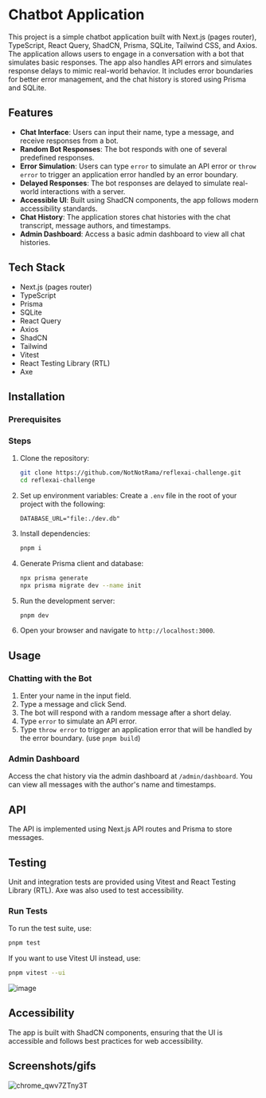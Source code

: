 # Chatbot Application

This project is a simple chatbot application built with Next.js (pages router), TypeScript, React Query, ShadCN, Prisma, SQLite, Tailwind CSS, and Axios. The application allows users to engage in a conversation with a bot that simulates basic responses. The app also handles API errors and simulates response delays to mimic real-world behavior. It includes error boundaries for better error management, and the chat history is stored using Prisma and SQLite.

## Features

- **Chat Interface**: Users can input their name, type a message, and receive responses from a bot.
- **Random Bot Responses**: The bot responds with one of several predefined responses.
- **Error Simulation**: Users can type `error` to simulate an API error or `throw error` to trigger an application error handled by an error boundary.
- **Delayed Responses**: The bot responses are delayed to simulate real-world interactions with a server.
- **Accessible UI**: Built using ShadCN components, the app follows modern accessibility standards.
- **Chat History**: The application stores chat histories with the chat transcript, message authors, and timestamps.
- **Admin Dashboard**: Access a basic admin dashboard to view all chat histories.

## Tech Stack

- Next.js (pages router)
- TypeScript
- Prisma
- SQLite
- React Query
- Axios
- ShadCN
- Tailwind
- Vitest
- React Testing Library (RTL)
- Axe

## Installation

### Prerequisites


### Steps

1. Clone the repository:
   ```bash
   git clone https://github.com/NotNotRama/reflexai-challenge.git
   cd reflexai-challenge
   ```
   
2. Set up environment variables:
   Create a `.env` file in the root of your project with the following:
   ```
   DATABASE_URL="file:./dev.db"
   ```
   
3. Install dependencies:
   ```bash
   pnpm i
   ```

4. Generate Prisma client and database:
   ```bash
   npx prisma generate
   npx prisma migrate dev --name init
   ```

5. Run the development server:
   ```bash
   pnpm dev
   ```

6. Open your browser and navigate to `http://localhost:3000`.

## Usage

### Chatting with the Bot

1. Enter your name in the input field.
2. Type a message and click Send.
3. The bot will respond with a random message after a short delay.
4. Type `error` to simulate an API error.
5. Type `throw error` to trigger an application error that will be handled by the error boundary. (use `pnpm build`)

### Admin Dashboard

Access the chat history via the admin dashboard at `/admin/dashboard`. You can view all messages with the author's name and timestamps.


## API

The API is implemented using Next.js API routes and Prisma to store messages.

## Testing

Unit and integration tests are provided using Vitest and React Testing Library (RTL). Axe was also used to test accessibility.

### Run Tests

To run the test suite, use:

```bash
pnpm test
```

If you want to use Vitest UI instead, use:
```bash
pnpm vitest --ui
```

![image](https://github.com/user-attachments/assets/40954fe5-8b26-4af2-a71d-14218a3ab631)

## Accessibility

The app is built with ShadCN components, ensuring that the UI is accessible and follows best practices for web accessibility.

## Screenshots/gifs

![chrome_qwv7ZTny3T](https://github.com/user-attachments/assets/ddcf3abe-110e-4dd3-b7bf-997a266bdc91)


